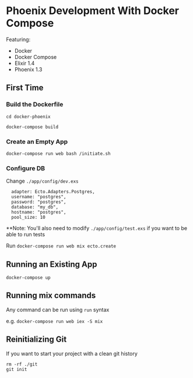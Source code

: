 # Phoenix Development With Docker Compose

Featuring:

* Docker
* Docker Compose
* Elixir 1.4
* Phoenix 1.3

## First Time
### Build the Dockerfile
`cd docker-phoenix`

`docker-compose build`

### Create an Empty App
`docker-compose run web bash /initiate.sh`

### Configure DB
Change
`./app/config/dev.exs`
```
  adapter: Ecto.Adapters.Postgres,
  username: "postgres",
  password: "postgres",
  database: "my_db",
  hostname: "postgres",
  pool_size: 10
```

**Note: You'll also need to modify
`./app/config/test.exs`
if you want to be able to run tests

Run
`docker-compose run web mix ecto.create`

## Running an Existing App
`docker-compose up`

## Running mix commands
Any command can be run using `run` syntax

e.g.
`docker-compose run web iex -S mix`

## Reinitializing Git
If you want to start your project with a clean git history
```
rm -rf ./git
git init
```

